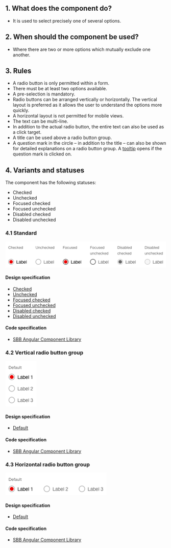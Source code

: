 ## 1. What does the component do?
* It is used to select precisely one of several options.

## 2. When should the component be used?
* Where there are two or more options which mutually exclude one another.

## 3. Rules
* A radio button is only permitted within a form.
* There must be at least two options available.
* A pre-selection is mandatory.
* Radio buttons can be arranged vertically or horizontally. The vertical layout is preferred as it allows the user to understand the options more quickly.
* A horizontal layout is not permitted for mobile views.
* The text can be multi-line.
* In addition to the actual radio button, the entire text can also be used as a click target.
* A title can be used above a radio button group.
* A question mark in the circle – in addition to the title – can also be shown for detailed explanations on a radio button group. A [tooltip](https://digital.sbb.ch/en/websites/components/tooltip) opens if the question mark is clicked on.

## 4. Variants and statuses
The component has the following statuses:
* Checked
* Unchecked
* Focused checked
* Focused unchecked
* Disabled checked
* Disabled unchecked

### 4.1 Standard
![Image of the radio button component in the standard variant](https://raw.githubusercontent.com/sbb-design-systems/design-system-website-documentation/master/documentation/components/radiobutton/images/radiobutton_default.png 'class: image')

#### Design specification
* [Checked](https://www.sketch.com/s/80f12b3b-58e5-4b4c-98cd-c553bae18db0/a/4e5zrx#Inspector)
* [Unchecked](https://www.sketch.com/s/80f12b3b-58e5-4b4c-98cd-c553bae18db0/a/ewdAyz#Inspector)
* [Focused checked](https://www.sketch.com/s/80f12b3b-58e5-4b4c-98cd-c553bae18db0/a/GLdVrY#Inspector)
* [Focused unchecked](https://www.sketch.com/s/80f12b3b-58e5-4b4c-98cd-c553bae18db0/a/OzREq8#Inspector)
* [Disabled checked](https://www.sketch.com/s/80f12b3b-58e5-4b4c-98cd-c553bae18db0/a/mjKVyz#Inspector)
* [Disabled unchecked](https://www.sketch.com/s/80f12b3b-58e5-4b4c-98cd-c553bae18db0/a/DKwRrq#Inspector)

#### Code specification
* [SBB Angular Component Library](https://sbb-angular.app.sbb.ch/public/components/radio-button)

### 4.2 Vertical radio button group
![Image of the radio button component as a vertical group](https://raw.githubusercontent.com/sbb-design-systems/design-system-website-documentation/master/documentation/components/radiobutton/images/radiobutton_vertical.png 'class: image')

#### Design specification
* [Default](https://www.sketch.com/s/80f12b3b-58e5-4b4c-98cd-c553bae18db0/a/j9rRy0#Inspector)

#### Code specification
* [SBB Angular Component Library](https://sbb-angular.app.sbb.ch/public/components/radio-button)

### 4.3 Horizontal radio button group
![Image of the radio button component as a horizontal group](https://raw.githubusercontent.com/sbb-design-systems/design-system-website-documentation/master/documentation/components/radiobutton/images/radiobutton_horizontal.png 'class: image')

#### Design specification
* [Default](https://www.sketch.com/s/80f12b3b-58e5-4b4c-98cd-c553bae18db0/a/dKjaEZ#Inspector)

#### Code specification
* [SBB Angular Component Library](https://sbb-angular.app.sbb.ch/public/components/radio-button)